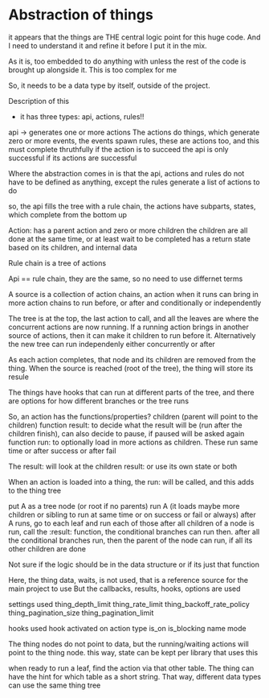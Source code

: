 # Abstraction of things

it appears that the things are THE central logic point for this huge code. And I need to understand it and refine it before I put it in the mix.

As it is, too embedded to do anything with unless the rest of the code is brought up alongside it. This is too complex for me

So, it needs to be a data type by itself, outside of the project.

Description of this
* it has three types: api, actions, rules!!

api -> generates one or more actions
The actions do things, which generate zero or more events, the events spawn rules, these are actions too, and this must complete thruthfully if the action is to succeed
the api is only successful if its actions are successful

Where the abstraction comes in is that the api, actions and rules do not have to be defined as anything, except the rules generate a list of actions to do

so, the api fills the tree with a rule chain, the actions have subparts, states, which complete from the bottom up


Action:
has a parent action and zero or more children
the children are all done at the same time, or at least wait to be completed
has a return state based on its children, and internal data


Rule chain is a tree of actions

Api == rule chain, they are the same, so no need to use differnet terms

A source is a collection of action chains, an action when it runs can bring in more action chains to run before, or after and conditionally or independently

The tree is at the top, the last action to call, and all the leaves are where the concurrent actions are now running.
If a running action brings in another source of actions, then it can make it children to run before it.
Alternatively the new tree can run independenly either concurrently or after

As each action completes, that node and its children are removed from the thing.
When the source is reached (root of the tree), the thing will store its resule


The things have hooks that can run at different parts of the tree, and there are options for how different branches or the tree runs

So, an action has the functions/properties?
children (parent will point to the children)
function result: to decide what the result will be (run after the children finish), can also decide to pause, if paused will be asked again
function run: to optionally load in more actions as children. These run same time or after success or after fail

The result: will look at the children result: or use its own state or both

When an action is loaded into a thing, the run: will be called, and this adds to the thing tree

put A as a tree node (or root if no parents)
run A (it loads maybe more children or sibling to run at same time or on success or fail or always)
after A runs, go to each leaf and run each of those
after all children of a node is run, call the :result: function, the conditional branches can run then.
after all the conditional branches run, then the parent of the node can run, if all its other children are done


Not sure if the logic should be in the data structure or if its just that function

Here, the thing data, waits, is not used, that is a reference source for the main project to use
But the callbacks, results, hooks, options are used

settings used
thing_depth_limit
thing_rate_limit
thing_backoff_rate_policy
thing_pagination_size
thing_pagination_limit

hooks used
hook activated on action type
is_on
is_blocking
name
mode


The thing nodes do not point to data, but the running/waiting actions will point to the thing node.
this way, state can be kept per library that uses this

when ready to run a leaf, find the action via that other table. The thing can have the hint for which table as a short string.
That way, different data types can use the same thing tree
